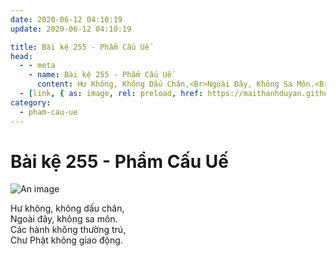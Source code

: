 ```yaml
---
date: 2020-06-12 04:10:19
update: 2020-06-12 04:10:19

title: Bài kệ 255 - Phẩm Cấu Uế
head:
  - - meta
    - name: Bài kệ 255 - Phẩm Cấu Uế
      content: Hư Không, Không Dấu Chân,<Br>Ngoài Đây, Không Sa Môn.<Br>Các Hành Không Thường Trú,<Br>Chư Phật Không Giao Động.<Br>
  - [link, { as: image, rel: preload, href: https://maithanhduyan.github.io/kinh-phap-cu/img/pham-cau-ue/pham-cau-ue-255.jpg }]
category:
  - pham-cau-ue
---
```


# Bài kệ 255 - Phẩm Cấu Uế

![An image](/img/pham-cau-ue/pham-cau-ue-255.jpg)

Hư không, không dấu chân,<br>Ngoài đây, không sa môn.<br>Các hành không thường trú,<br>Chư Phật không giao động.<br>
